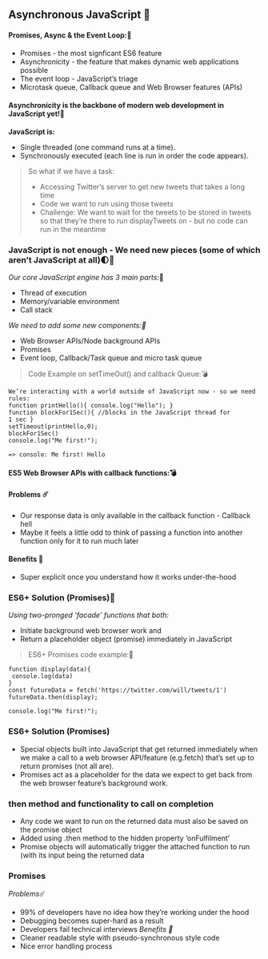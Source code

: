 ## Asynchronous JavaScript 🎯

#### Promises, Async & the Event Loop::blossom:
- Promises - the most signficant ES6 feature
- Asynchronicity - the feature that makes dynamic web applications possible
- The event loop - JavaScript’s triage
- Microtask queue, Callback queue and Web Browser features (APIs) <br/>

#### Asynchronicity is the backbone of modern web development in JavaScript yet!:blossom:
**JavaScript is:**
- Single threaded (one command runs at a time).
- Synchronously executed (each line is run in order the code appears).<br/>
> So what if we have a task: <br/>
> - Accessing Twitter’s server to get new tweets that takes a long time <br/>
> - Code we want to run using those tweets <br/>
> - Challenge: We want to wait for the tweets to be stored in tweets so that they’re there to run displayTweets on - but no code can run in the meantime <br/>

### JavaScript is not enough - We need new pieces (some of which aren’t JavaScript at all):first_quarter_moon:💎
*Our core JavaScript engine has 3 main parts:*:blossom:
- Thread of execution
- Memory/variable environment
- Call stack <br/>

*We need to add some new components::blossom:*
- Web Browser APIs/Node background APIs
- Promises
- Event loop, Callback/Task queue and micro task queue <br/>

> Code Example on setTimeOut() and callback Queue::bomb:
```
We’re interacting with a world outside of JavaScript now - so we need rules:
function printHello(){ console.log("Hello"); }
function blockFor1Sec(){ //blocks in the JavaScript thread for
1 sec }
setTimeout(printHello,0);
blockFor1Sec()
console.log("Me first!");

=> console: Me first! Hello
```
#### ES5 Web Browser APIs with callback functions::bomb:
#### Problems ☄️
- Our response data is only available in the callback function - Callback hell
- Maybe it feels a little odd to think of passing a function into another function only for it
to run much later
#### Benefits :hibiscus:
- Super explicit once you understand how it works under-the-hood

### ES6+ Solution (Promises):ribbon:
*Using two-pronged ‘facade’ functions that both:<br/>*
- Initiate background web browser work and
- Return a placeholder object (promise) immediately in JavaScript

> ES6+ Promises code example::crown:
```
function display(data){
 console.log(data)
}
const futureData = fetch('https://twitter.com/will/tweets/1')
futureData.then(display);

console.log("Me first!");
```

### ES6+ Solution (Promises)
- Special objects built into JavaScript that get returned immediately when we make a call to a web browser API/feature (e.g.fetch) that’s set up to return promises (not all are).
- Promises act as a placeholder for the data we expect to get back from the web browser feature’s background work.

### then method and functionality to call on completion
- Any code we want to run on the returned data must also be saved on the promise object
- Added using .then method to the hidden property ‘onFulfilment’
- Promise objects will automatically trigger the attached function to run (with its input being the returned data

### Promises
*Problems*☄️
- 99% of developers have no idea how they’re working under the hood
- Debugging becomes super-hard as a result
- Developers fail technical interviews
*Benefits :hibiscus:*
- Cleaner readable style with pseudo-synchronous style code
- Nice error handling process

